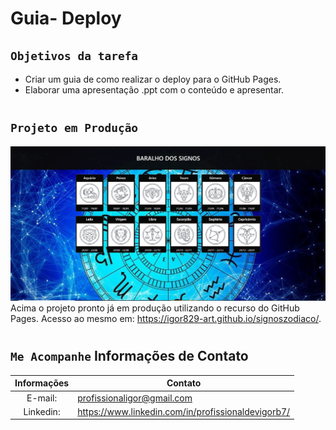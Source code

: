 # Guia- Deploy

## `Objetivos da tarefa`
* Criar um guia de como realizar o deploy para o GitHub Pages. 
* Elaborar uma apresentação .ppt com o conteúdo e apresentar. 
#
## `Projeto em Produção`
![Imagem do index do projeto](/capturar.jpg)
Acima o projeto pronto já em produção utilizando o recurso do GitHub Pages. Acesso ao mesmo em: <https://igor829-art.github.io/signoszodiaco/>.
#
## `Me Acompanhe` Informações de Contato

Informações | Contato
:----------:|--------
E-mail:     | profissionaligor@gmail.com
Linkedin:   | https://www.linkedin.com/in/profissionaldevigorb7/
